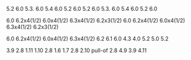

5.2 6.0 5.3. 6.0 5.4 6.0 5.2 6.0
5.2 6.0 5.3. 6.0 5.4 6.0 5.2 6.0


6.0 6.2x4(1/2) 6.0x4(1/2) 6.3x4(1/2) 6.2x3(1/2)
6.0 6.2x4(1/2) 6.0x4(1/2) 6.3x4(1/2) 6.2x3(1/2)


6.0 6.2x4(1/2) 6.0x4(1/2) 6.3x4(1/2) 6.2 6.1 6.0
4.3 4.0 5.2 5.0 5.2


3.9 2.8 1.11 1.10 2.8 1.6 1.7
2.8 2.10 pull-of 2.8 4.9 3.9 4.11
 
